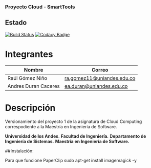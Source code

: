 ### Proyecto Cloud - SmartTools
## Estado
[![Build Status](https://travis-ci.org/raulgomezn/Cloud_2015.svg?branch=master)](https://travis-ci.org/raulgomezn/Cloud_2015)
[![Codacy Badge](https://api.codacy.com/project/badge/1750c709d3fe4f329e80d72b4ef85482)](https://www.codacy.com/app/raul-gomezn/Cloud_2015)

# Integrantes
|Nombre| Correo|
|---|---|
|Raúl Gómez Niño | ra.gomez11@uniandes.edu.co |
|Andres Duran Caceres | ea.duran@uniandes.edu.co |

# Descripción
Versionamiento del proyecto 1 de la asignatura de Cloud Computing correspodiente a la Maestría en Ingeniería de Software.

**Universidad de los Andes.**
**Facultad de Ingeniería.**
**Departamento de Ingeniería de Sistemas.**
**Maestría en Ingeniería de Software.**


##Instalación:

Para que funcione PaperClip 
sudo apt-get install imagemagick -y